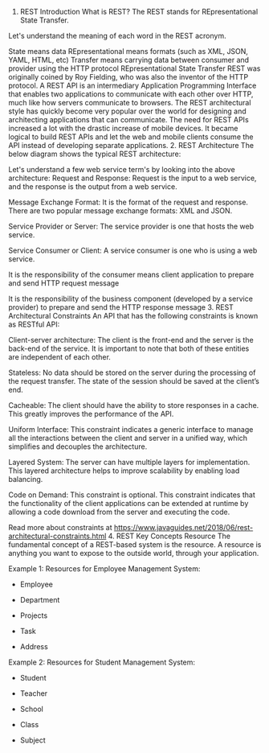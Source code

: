 1. REST Introduction
What is REST?
The REST stands for  REpresentational State Transfer.

Let's understand the meaning of each word in the REST acronym.

 State means data
 REpresentational means formats (such as XML, JSON, YAML, HTML, etc)
 Transfer means carrying data between consumer and provider using the HTTP protocol
REpresentational State Transfer
REST was originally coined by Roy Fielding, who was also the inventor of the HTTP protocol.
A REST API is an intermediary Application Programming Interface that enables two applications to communicate with each other over HTTP, much like how servers communicate to browsers.
The REST architectural style has quickly become very popular over the world for designing and architecting applications that can communicate. 
The need for REST APIs increased a lot with the drastic increase of mobile devices. It became logical to build REST APIs and let the web and mobile clients consume the API instead of developing separate applications.
2. REST Architecture
The below diagram shows the typical REST architecture:


Let's understand a few web service term's by looking into the above architecture:
Request and Response: Request is the input to a web service, and the response is the output from a web service.

Message Exchange Format: It is the format of the request and response. There are two popular message exchange formats: XML and JSON.

Service Provider or Server: The service provider is one that hosts the web service.

Service Consumer or Client: A service consumer is one who is using a web service.

It is the responsibility of the consumer means client application to prepare and send HTTP request message

It is the responsibility of the business component (developed by a service provider) to prepare and send the HTTP response message
3. REST Architectural Constraints
An API that has the following constraints is known as RESTful API:

Client-server architecture: The client is the front-end and the server is the back-end of the service. It is important to note that both of these entities are independent of each other.

Stateless: No data should be stored on the server during the processing of the request transfer. The state of the session should be saved at the client’s end.

Cacheable: The client should have the ability to store responses in a cache. This greatly improves the performance of the API.

Uniform Interface: This constraint indicates a generic interface to manage all the interactions between the client and server in a unified way, which simplifies and decouples the architecture. 

Layered System: The server can have multiple layers for implementation. This layered architecture helps to improve scalability by enabling load balancing.

Code on Demand: This constraint is optional. This constraint indicates that the functionality of the client applications can be extended at runtime by allowing a code download from the server and executing the code.

Read more about constraints at https://www.javaguides.net/2018/06/rest-architectural-constraints.html
4. REST Key Concepts
Resource
The fundamental concept of a REST-based system is the resource. A resource is anything you want to expose to the outside world, through your  application.

Example 1: Resources for Employee Management System:

- Employee

- Department

- Projects

- Task

- Address

Example 2: Resources for Student Management System:

- Student

- Teacher

- School

- Class

- Subject